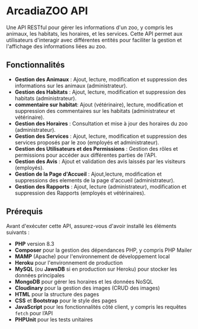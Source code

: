 # ArcadiaZOO API

Une API RESTful pour gérer les informations d'un zoo, y compris les animaux, les habitats, les horaires, et les services. Cette API permet aux utilisateurs d'interagir avec différentes entités pour faciliter la gestion et l'affichage des informations liées au zoo.
## Fonctionnalités

- **Gestion des Animaux** : Ajout, lecture, modification et suppression des informations sur les animaux (administrateur).
- **Gestion des Habitats** : Ajout, lecture, modification et suppression des habitats (administrateur).
- **commentaire sur habitat**: Ajout (vétérinaire), lecture, modification et suppression des commentaires sur les habitats  (administrateur et vétérinaire).
- **Gestion des Horaires** : Consultation et mise à jour des horaires du zoo (administrateur).
- **Gestion des Services** : Ajout, lecture, modification et suppression des services proposés par le zoo (employés et administrateur).
- **Gestion des Utilisateurs et des Permissions** : Gestion des rôles et permissions pour accéder aux différentes parties de l'API.
- **Gestion des Avis** : Ajout et validation des avis laissés par les visiteurs (employés).
- **Gestion de la Page d'Accueil** : Ajout,lecture, modification et suppressions des elements de la page d'accueil (administrateur).
- **Gestion des Rapports** : Ajout, lecture (administrateur), modification et suppression des Rapports (employés et vétérinaires).

## Prérequis

Avant d'exécuter cette API, assurez-vous d'avoir installé les éléments suivants :

- **PHP** version 8.3
- **Composer** pour la gestion des dépendances PHP, y compris PHP Mailer
- **MAMP** (Apache) pour l'environnement de développement local
- **Heroku** pour l'environnement de production
- **MySQL** (ou **JawsDB** si en production sur Heroku) pour stocker les données principales
- **MongoDB** pour gérer les horaires et les données NoSQL
- **Cloudinary** pour la gestion des images (CRUD des images)
- **HTML** pour la structure des pages
- **CSS** et **Bootstrap** pour le style des pages
- **JavaScript** pour les fonctionnalités côté client, y compris les requêtes `fetch` pour l’API
- **PHPUnit** pour les tests unitaires


